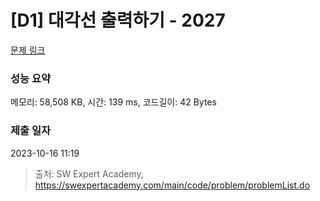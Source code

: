 # [D1] 대각선 출력하기 - 2027 

[문제 링크](https://swexpertacademy.com/main/code/problem/problemDetail.do?contestProbId=AV5QFuZ6As0DFAUq) 

### 성능 요약

메모리: 58,508 KB, 시간: 139 ms, 코드길이: 42 Bytes

### 제출 일자

2023-10-16 11:19



> 출처: SW Expert Academy, https://swexpertacademy.com/main/code/problem/problemList.do